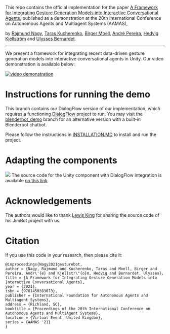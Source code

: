 This repo contains the official implementation for the paper [A Framework for Integrating Gesture Generation Models into Interactive Conversational Agents](http://www.ifaamas.org/Proceedings/aamas2021/pdfs/p1779.pdf), published as a demonstration at the 20th International Conference on Autonomous Agents and Multiagent Systems (AAMAS),

by [Rajmund Nagy](https://nagyrajmund.github.io/), [Taras Kucherenko](https://svito-zar.github.io/), [Birger Moëll](https://www.kth.se/profile/bmoell?l=en), [André Pereira](https://sites.google.com/view/andre-pereira-phd), [Hedvig Kjellström](https://www.kth.se/profile/hedvig) and [Ulysses Bernardet](https://research.aston.ac.uk/en/persons/ulysses-bernardet).

-------------

We present a framework for integrating recent data-driven gesture generation models into interactive conversational agents in Unity. 
Our video demonstration is available below:

[![video demonstration](https://i.imgur.com/rqYRYam.png)](https://www.youtube.com/watch?v=jhgUBS0125A)


# Instructions for running the demo
This branch contains our DialogFlow version of our implementation, which requires a functioning [DialogFlow](https://cloud.google.com/dialogflow) project to run.
You may visit the [blenderbot_demo](https://github.com/nagyrajmund/gesturebot/) branch for an alternative version with a built-in Blenderbot chatbot.

Please follow the instructions in [INSTALLATION.MD](INSTALLATION.md) to install and run the project.

# Adapting the components
![](https://i.imgur.com/PSW6a23.jpg)
The source code for the Unity component with DialogFlow integration is available [on this link](https://drive.google.com/file/d/14URIJxO9vyMNHGWbkRyz_jEIiHPGhByM/view?usp=sharing). 


# Acknowledgements
The authors would like to thank [Lewis King](https://lewisbenking.github.io/) for sharing the source code of his JimBot project with us.

# Citation
If you use this code in your research, then please cite it:

```
@inproceedings{Nagy2021gesturebot,
author = {Nagy, Rajmund and Kucherenko, Taras and Moell, Birger and Pereira, Andr\'{e} and Kjellstr\"{o}m, Hedvig and Bernardet, Ulysses},
title = {A Framework for Integrating Gesture Generation Models into Interactive Conversational Agents},
year = {2021},
isbn = {9781450383073},
publisher = {International Foundation for Autonomous Agents and Multiagent Systems},
address = {Richland, SC},
booktitle = {Proceedings of the 20th International Conference on Autonomous Agents and MultiAgent Systems},
location = {Virtual Event, United Kingdom},
series = {AAMAS '21}
}
```
